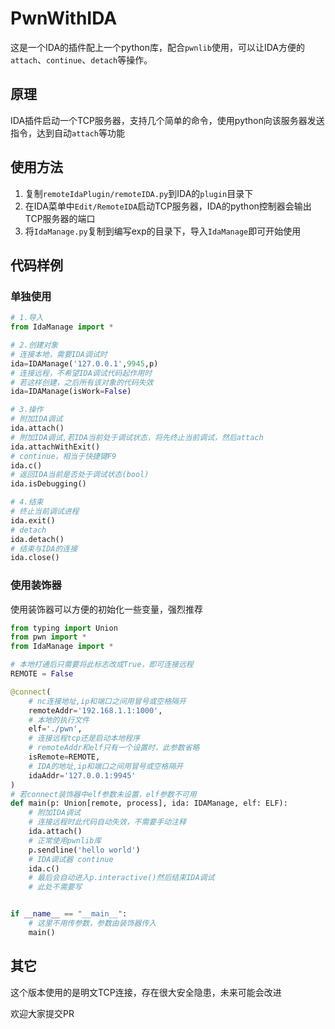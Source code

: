 # PwnWithIDA

这是一个IDA的插件配上一个python库，配合`pwnlib`使用，可以让IDA方便的`attach`、`continue`、`detach`等操作。

## 原理

IDA插件启动一个TCP服务器，支持几个简单的命令，使用python向该服务器发送指令，达到自动`attach`等功能

## 使用方法

1. 复制`remoteIdaPlugin/remoteIDA.py`到IDA的`plugin`目录下
2. 在IDA菜单中`Edit/RemoteIDA`启动TCP服务器，IDA的python控制器会输出TCP服务器的端口
3. 将`IdaManage.py`复制到编写exp的目录下，导入`IdaManage`即可开始使用

## 代码样例

### 单独使用

```python
# 1.导入
from IdaManage import *

# 2.创建对象
# 连接本地，需要IDA调试时
ida=IDAManage('127.0.0.1',9945,p)
# 连接远程，不希望IDA调试代码起作用时
# 若这样创建，之后所有该对象的代码失效
ida=IDAManage(isWork=False)

# 3.操作
# 附加IDA调试
ida.attach()
# 附加IDA调试,若IDA当前处于调试状态，将先终止当前调试，然后attach
ida.attachWithExit()
# continue，相当于快捷键F9
ida.c()
# 返回IDA当前是否处于调试状态(bool)
ida.isDebugging()

# 4.结束
# 终止当前调试进程
ida.exit()
# detach
ida.detach()
# 结束与IDA的连接
ida.close()

```

### 使用装饰器

使用装饰器可以方便的初始化一些变量，强烈推荐

```python
from typing import Union
from pwn import *
from IdaManage import *

# 本地打通后只需要将此标志改成True，即可连接远程
REMOTE = False

@connect(
    # nc连接地址,ip和端口之间用冒号或空格隔开
    remoteAddr='192.168.1.1:1000',
    # 本地的执行文件
    elf='./pwn',
    # 连接远程tcp还是启动本地程序
    # remoteAddr和elf只有一个设置时，此参数省略
    isRemote=REMOTE,
    # IDA的地址,ip和端口之间用冒号或空格隔开
    idaAddr='127.0.0.1:9945'
)
# 若connect装饰器中elf参数未设置，elf参数不可用
def main(p: Union[remote, process], ida: IDAManage, elf: ELF):
    # 附加IDA调试
    # 连接远程时此代码自动失效，不需要手动注释
    ida.attach()
    # 正常使用pwnlib库
    p.sendline('hello world')
    # IDA调试器 continue
    ida.c()
    # 最后会自动进入p.interactive()然后结束IDA调试
    # 此处不需要写


if __name__ == "__main__":
    # 这里不用传参数，参数由装饰器传入
    main()
```


## 其它

这个版本使用的是明文TCP连接，存在很大安全隐患，未来可能会改进

欢迎大家提交PR